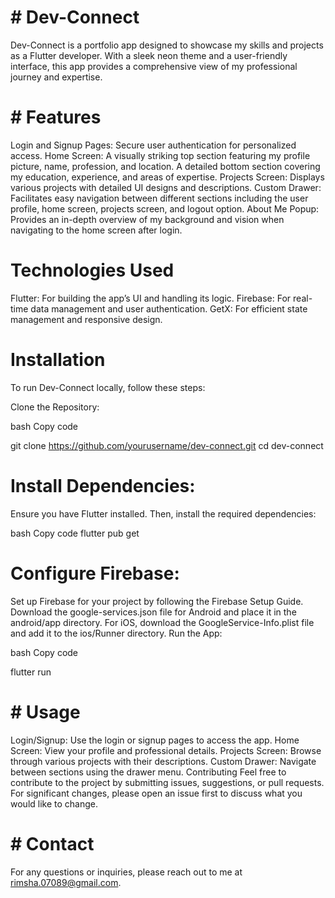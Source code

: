 # # Dev-Connect
Dev-Connect is a portfolio app designed to showcase my skills and projects as a Flutter developer. With a sleek neon theme and a user-friendly interface, this app provides a comprehensive view of my professional journey and expertise.

# # Features
Login and Signup Pages: Secure user authentication for personalized access.
Home Screen:
A visually striking top section featuring my profile picture, name, profession, and location.
A detailed bottom section covering my education, experience, and areas of expertise.
Projects Screen: 
Displays various projects with detailed UI designs and descriptions.
Custom Drawer: 
Facilitates easy navigation between different sections including the user profile, home screen, projects screen, and logout option.
About Me
Popup: Provides an in-depth overview of my background and vision when navigating to the home screen after login.
# Technologies Used
Flutter: For building the app’s UI and handling its logic.
Firebase: For real-time data management and user authentication.
GetX: For efficient state management and responsive design.
# Installation
To run Dev-Connect locally, follow these steps:

Clone the Repository:

bash
Copy code

git clone https://github.com/yourusername/dev-connect.git
cd dev-connect
# Install Dependencies:

Ensure you have Flutter installed. Then, install the required dependencies:

bash
Copy code
flutter pub get
# Configure Firebase:

Set up Firebase for your project by following the Firebase Setup Guide.
Download the google-services.json file for Android and place it in the android/app directory.
For iOS, download the GoogleService-Info.plist file and add it to the ios/Runner directory.
Run the App:

bash
Copy code

flutter run
# # Usage
Login/Signup: Use the login or signup pages to access the app.
Home Screen: View your profile and professional details.
Projects Screen: Browse through various projects with their descriptions.
Custom Drawer: Navigate between sections using the drawer menu.
Contributing
Feel free to contribute to the project by submitting issues, suggestions, or pull requests. For significant changes, please open an issue first to discuss what you would like to change.


# # Contact
For any questions or inquiries, please reach out to me at rimsha.07089@gmail.com.

